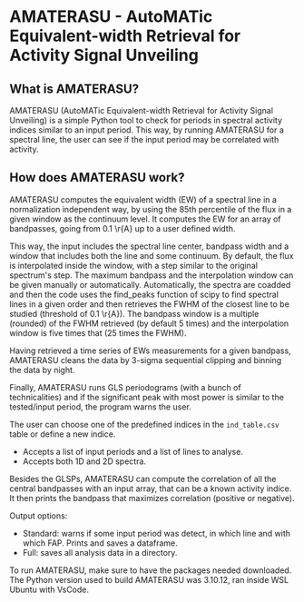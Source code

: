 # AMATERASU - AutoMATic Equivalent-width Retrieval for Activity Signal Unveiling

## What is AMATERASU?

AMATERASU (AutoMATic Equivalent-width Retrieval for Activity Signal Unveiling) is a simple Python tool to check for periods in spectral activity indices similar to an input period. This way, by running AMATERASU for a spectral line, the user can see if the input period may be correlated with activity.

## How does AMATERASU work?

AMATERASU computes the equivalent width (EW) of a spectral line in a normalization independent way, by using the 85th percentile of the flux in a given window as the continuum level. It computes the EW for an array of bandpasses, going from 0.1 \r{A} up to a user defined width.

This way, the input includes the spectral line center, bandpass width and a window that includes both the line and some continuum. By default, the flux is interpolated inside the window, with a step similar to the original spectrum's step. The maximum bandpass and the interpolation window can be given manually or automatically. Automatically, the spectra are coadded and then the code uses the find_peaks function of scipy to find spectral lines in a given order and then retrieves the FWHM of the closest line to be studied (threshold of 0.1 \r{A}). The bandpass window is a multiple (rounded) of the FWHM retrieved (by default 5 times) and the interpolation window is five times that (25 times the FWHM).

Having retrieved a time series of EWs measurements for a given bandpass, AMATERASU cleans the data by 3-sigma sequential clipping and binning the data by night. 

Finally, AMATERASU runs GLS periodograms (with a bunch of technicalities) and if the significant peak with most power is similar to the tested/input period, the program warns the user.

The user can choose one of the predefined indices in the ``ind_table.csv`` table or define a new indice.

- Accepts a list of input periods and a list of lines to analyse.
- Accepts both 1D and 2D spectra.

Besides the GLSPs, AMATERASU can compute the correlation of all the central bandpasses with an input array, that can be a known activity indice. It then prints the bandpass that maximizes correlation (positive or negative).

Output options:
- Standard: warns if some input period was detect, in which line and with which FAP. Prints and saves a dataframe.
- Full: saves all analysis data in a directory.

To run AMATERASU, make sure to have the packages needed downloaded. The Python version used to build AMATERASU was 3.10.12, ran inside WSL Ubuntu with VsCode.
